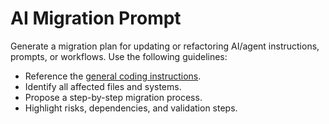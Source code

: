 <!-- file: .github/prompts/ai-migration.prompt.md -->

# AI Migration Prompt

Generate a migration plan for updating or refactoring AI/agent instructions, prompts, or workflows. Use the following guidelines:

- Reference the [general coding instructions](../instructions/general-coding.instructions.md).
- Identify all affected files and systems.
- Propose a step-by-step migration process.
- Highlight risks, dependencies, and validation steps.
